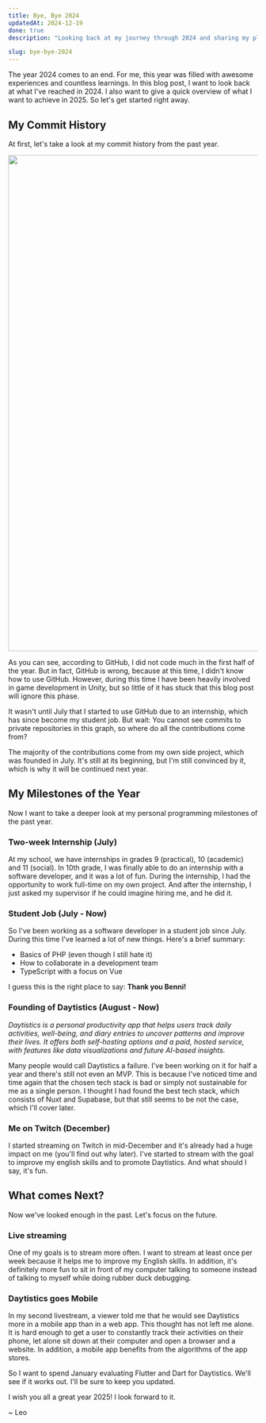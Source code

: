 ```yaml
---
title: Bye, Bye 2024
updatedAt: 2024-12-19
done: true
description: "Looking back at my journey through 2024 and sharing my plans for the upcoming year."

slug: bye-bye-2024
---
```


The year 2024 comes to an end. For me, this year was filled with awesome experiences and countless learnings. In this blog post, I want to look back at what I've reached in 2024. I also want to give a quick overview of what I want to achieve in 2025. So let's get started right away.

## My Commit History

At first, let's take a look at my commit history from the past year.

<img src="/media/blog/bye-bye-2024/commit-history.png" width="1000px" />

As you can see, according to GitHub, I did not code much in the first half of the year. But in fact, GitHub is wrong, because at this time, I didn't know how to use GitHub. However, during this time I have been heavily involved in game development in Unity, but so little of it has stuck that this blog post will ignore this phase.

It wasn't until July that I started to use GitHub due to an internship, which has since become my student job. But wait: You cannot see commits to private repositories in this graph, so where do all the contributions come from?

The majority of the contributions come from my own side project, which was founded in July. It's still at its beginning, but I'm still convinced by it, which is why it will be continued next year.

## My Milestones of the Year

Now I want to take a deeper look at my personal programming milestones of the past year.

### Two-week Internship (July)

At my school, we have internships in grades 9 (practical), 10 (academic) and 11 (social). In 10th grade, I was finally able to do an internship with a software developer, and it was a lot of fun. During the internship, I had the opportunity to work full-time on my own project. And after the internship, I just asked my supervisor if he could imagine hiring me, and he did it.

### Student Job (July - Now)

So I've been working as a software developer in a student job since July. During this time I've learned a lot of new things. Here's a brief summary:

- Basics of PHP (even though I still hate it)
- How to collaborate in a development team
- TypeScript with a focus on Vue

I guess this is the right place to say: **Thank you Benni!**

### Founding of Daytistics (August - Now)

_Daytistics is a personal productivity app that helps users track daily activities, well-being, and diary entries to uncover patterns and improve their lives. It offers both self-hosting options and a paid, hosted service, with features like data visualizations and future AI-based insights._

Many people would call Daytistics a failure. I've been working on it for half a year and there's still not even an MVP. This is because I've noticed time and time again that the chosen tech stack is bad or simply not sustainable for me as a single person. I thought I had found the best tech stack, which consists of Nuxt and Supabase, but that still seems to be not the case, which I'll cover later.

### Me on Twitch (December)

I started streaming on Twitch in mid-December and it's already had a huge impact on me (you'll find out why later). I've started to stream with the goal to improve my english skills and to promote Daytistics. And what should I say, it's fun.

## What comes Next?

Now we've looked enough in the past. Let's focus on the future.

### Live streaming

One of my goals is to stream more often. I want to stream at least once per week because it helps me to improve my English skills. In addition, it's definitely more fun to sit in front of my computer talking to someone instead of talking to myself while doing rubber duck debugging.

### Daytistics goes Mobile

In my second livestream, a viewer told me that he would see Daytistics more in a mobile app than in a web app. This thought has not left me alone. It is hard enough to get a user to constantly track their activities on their phone, let alone sit down at their computer and open a browser and a website. In addition, a mobile app benefits from the algorithms of the app stores.

So I want to spend January evaluating Flutter and Dart for Daytistics. We'll see if it works out. I'll be sure to keep you updated.
<br />

I wish you all a great year 2025! I look forward to it.

~ Leo
